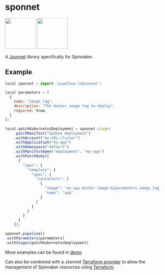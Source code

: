 # sponnet

<img src="https://jsonnet.org/img/isologo.svg" height="100"> <img src="https://spinnaker.io/assets/images/spinnaker-logo-inline.svg" height="100">

A [Jsonnet](https://jsonnet.org/) library specifically for Spinnaker.

## Example

```js
local sponnet = import 'pipeline.libsonnet';

local parameters = [
  {
    name: "image_tag",
    description: "The docker image tag to deploy",
    required: true,
  }
];

local patchKubernetesDeployment = sponnet.stages
    .patchManifest("Update deployment")
    .withAccount("my-k8s-cluster")
    .withApplication("my-app")
    .withNamespace("default")
    .withManifestName("deployment", "my-app")
    .withPatchBody([
      {
        "spec": {
          "template": {
            "spec": {
              "containers": [
                {
                  "image": "my-app-docker-image:${parameters.image_tag}",
                  "name": "app"
                }
              ]
            }
          }
        }
      }
    ]);

sponnet.pipeline()
.withParameters(parameters)
.withStages(patchKubernetesDeployment)
```

More examples can be found in [demo](demo)

Can also be combined with a Jsonnet [Terraform provider](https://registry.terraform.io/providers/alxrem/jsonnet/latest/docs) to allow the management of Spinnaker resources using [Terraform](https://www.terraform.io/).
